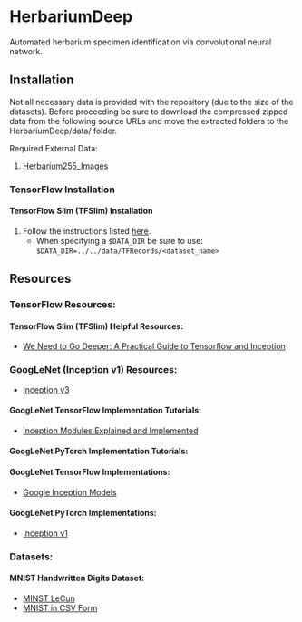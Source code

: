 # HerbariumDeep
Automated herbarium specimen identification via convolutional neural network.
## Installation
Not all necessary data is provided with the repository (due to the size of the datasets).
Before proceeding be sure to download the compressed zipped data from the following source
URLs and move the extracted folders to the HerbariumDeep/data/ folder.

Required External Data:
1. [Herbarium255_Images](http://otmedia.lirmm.fr/LifeCLEF/GoingDeeperHerbarium/Herbaria255_Images.zip)

### TensorFlow Installation

#### TensorFlow Slim (TFSlim) Installation
1. Follow the instructions listed
[here](https://github.com/tensorflow/models/tree/master/research/slim).
    * When specifying a `$DATA_DIR` be sure to use:
    `$DATA_DIR=../../data/TFRecords/<dataset_name>`

## Resources
### TensorFlow Resources:
#### TensorFlow Slim (TFSlim) Helpful Resources:
* [We Need to Go Deeper: A Practical Guide to Tensorflow and Inception](https://medium.com/initialized-capital/we-need-to-go-deeper-a-practical-guide-to-tensorflow-and-inception-50e66281804f)

### GoogLeNet (Inception v1) Resources:
* [Inception v3](https://research.googleblog.com/2016/03/train-your-own-image-classifier-with.html)
#### GoogLeNet TensorFlow Implementation Tutorials:
* [Inception Modules Explained and Implemented](https://hacktilldawn.com/2016/09/25/inception-modules-explained-and-implemented/)

#### GoogLeNet PyTorch Implementation Tutorials:

#### GoogLeNet TensorFlow Implementations:
* [Google Inception Models](https://github.com/khanrc/mnist/blob/master/inception.py)
#### GoogLeNet PyTorch Implementations:
* [Inception v1](https://github.com/antspy/inception_v1.pytorch)

### Datasets:
#### MNIST Handwritten Digits Dataset:
* [MINST LeCun](http://yann.lecun.com/exdb/mnist/)
* [MNIST in CSV Form](https://pjreddie.com/projects/mnist-in-csv/)
